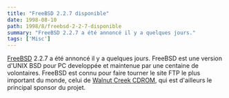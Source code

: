 ```yaml
---
title: "FreeBSD 2.2.7 disponible"
date: 1998-08-10
path: 1998/8/freebsd-2-2-7-disponible
summary: "FreeBSD 2.2.7 a été annoncé il y a quelques jours."
tags: ['Misc']
---
```


<P>
<A HREF="http://www.freebsd.org/">FreeBSD</A> 2.2.7 a été annoncé il
y a quelques jours. FreeBSD est une version d'UNIX BSD pour PC developpée et
maintenue par une centaine de volontaires. FreeBSD est connu pour faire
tourner le site FTP le plus important du monde,
celui de <A HREF="http://www.cdrom.com/">Walnut Creek CDROM</A>, qui
est d'ailleurs le principal sponsor du projet.
</P>


